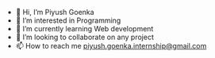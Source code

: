 - 👋 Hi, I’m Piyush Goenka
- 👀 I’m interested in Programming
- 🌱 I’m currently learning Web development
- 💞️ I’m looking to collaborate on any project
- 📫 How to reach me piyush.goenka.internship@gmail.com

<!---
piyushgoenka2005/piyushgoenka2005 is a ✨ special ✨ repository because its `README.md` (this file) appears on your GitHub profile.
You can click the Preview link to take a look at your changes.
--->
